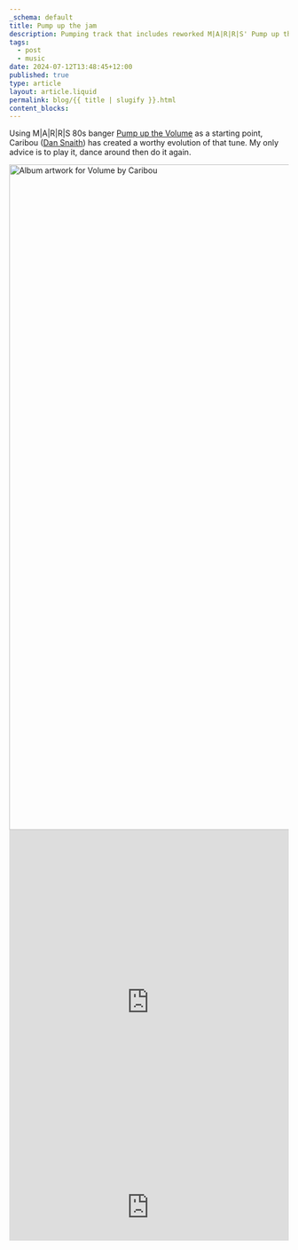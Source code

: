 ```yaml
---
_schema: default
title: Pump up the jam
description: Pumping track that includes reworked M|A|R|R|S' Pump up the Volume.
tags:
  - post
  - music
date: 2024-07-12T13:48:45+12:00
published: true
type: article
layout: article.liquid
permalink: blog/{{ title | slugify }}.html
content_blocks:
---
```

Using M\|A\|R\|R\|S 80s banger <a href="https://www.youtube.com/watch?v=w9gOQgfPW4Y" title="Video for Pump up the Volume" target="_blank" rel="noopener">Pump up the Volume</a> as a starting point, Caribou (<a href="https://en.wikipedia.org/wiki/Dan_Snaith" title="Wikipedia page for Dan Snaith" target="_blank" rel="noopener">Dan Snaith</a>) has created a worthy evolution of that tune. My only advice is to play it, dance around then do it again.

<img src="https://f4.bcbits.com/img/a2441899335_10.jpg" alt="Album artwork for Volume by Caribou" height="1200" width="1200" />

<iframe id="bandcamp" style="border: 0; width: 100%; height: 621px;" src="https://bandcamp.com/EmbeddedPlayer/album=800501479/size=large/bgcol=333333/linkcol=0f91ff/transparent=true/" seamless=""><a href="https://caribouband.bandcamp.com/album/volume">Volume
by Caribou</a></iframe>

<iframe style="border: 0; width: 100%; height: 120px;" src="https://bandcamp.com/EmbeddedPlayer/album=800501479/size=large/bgcol=ffffff/linkcol=0687f5/license_id=3962/tracklist=false/artwork=none/transparent=true/" seamless=""><a href="https://caribouband.bandcamp.com/album/volume">Volume by Caribou</a></iframe>

&nbsp;